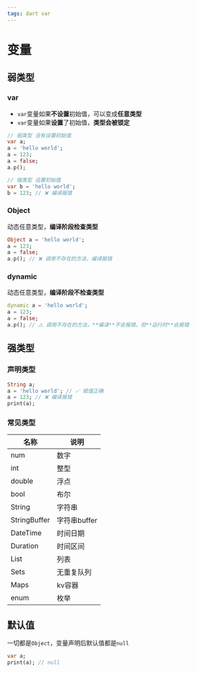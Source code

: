 ```yaml
---
tags: dart var
---
```


# 变量

## 弱类型

### var

* `var`变量如果**不设置**初始值，可以变成**任意类型**
* `var`变量如果**设置**了初始值，**类型会被锁定**

```dart
// 弱类型 没有设置初始值
var a;
a = 'hello world';
a = 123;
a = false;
a.p();

// 强类型 设置初始值
var b = 'hello world';
b = 123; // ❌ 编译报错
```

### Object

动态任意类型，**编译阶段检查类型**

```dart
Object a = 'hello world';
a = 123;
a = false;
a.p(); // ❌ 调用不存在的方法，编译报错
```

### dynamic

动态任意类型，**编译阶段不检查类型**

```dart
dynamic a = 'hello world';
a = 123;
a = false;
a.p(); // ⚠️ 调用不存在的方法，**编译**不会报错，但**运行时**会报错
```

## 强类型

### 声明类型

```dart
String a;
a = 'hello world'; // ✅ 赋值正确
a = 123; // ❌ 编译报错
print(a);
```

### 常见类型

| 名称         | 说明         |
| ------------ | ------------ |
| num          | 数字         |
| int          | 整型         |
| double       | 浮点         |
| bool         | 布尔         |
| String       | 字符串       |
| StringBuffer | 字符串buffer |
| DateTime     | 时间日期     |
| Duration     | 时间区间     |
| List         | 列表         |
| Sets         | 无重复队列   |
| Maps         | kv容器       |
| enum         | 枚举         |

## 默认值

一切都是`Object`，变量声明后默认值都是`null`

```dart
var a;
print(a); // null
```











